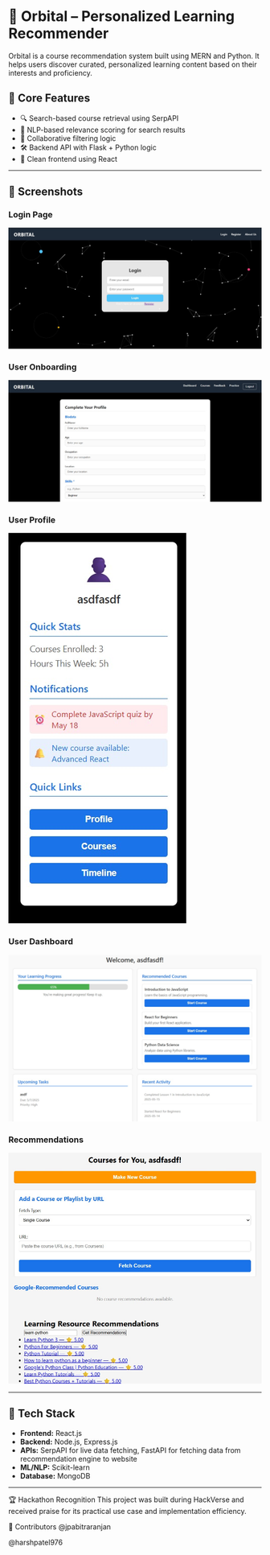 # 🚀 Orbital – Personalized Learning Recommender

Orbital is a course recommendation system built using MERN and Python. It helps users discover curated, personalized learning content based on their interests and proficiency.

## 🧠 Core Features

- 🔍 Search-based course retrieval using SerpAPI
- 📝 NLP-based relevance scoring for search results
- 🤖 Collaborative filtering logic
- 🛠️ Backend API with Flask + Python logic
- 📱 Clean frontend using React

---

## 🎥 Screenshots

### Login Page
![Loging Page](images/login.jpg)

### User Onboarding
![Form for user to fill details](images/onboarding.jpg)

### User Profile
![Profile](images/profile.jpg)

### User Dashboard
![Dashboard](images/dashboard.jpg)

### Recommendations
![Results](images/rank.jpg)

---

## 🔧 Tech Stack

- **Frontend:** React.js
- **Backend:** Node.js, Express.js
- **APIs:** SerpAPI for live data fetching, FastAPI for fetching data from recommendation engine to website
- **ML/NLP:** Scikit-learn
- **Database:** MongoDB

---

🏆 Hackathon Recognition
This project was built during HackVerse and received praise for its practical use case and implementation efficiency.

🤝 Contributors
@jpabitraranjan

@harshpatel976
